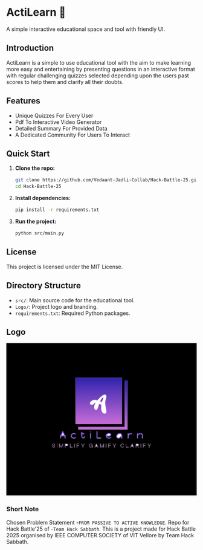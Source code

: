 # ActiLearn 🧠
A simple interactive educational space and tool with friendly UI. 

## Introduction
ActiLearn is a simple to use educational tool with the aim to make learning more easy and entertaining by presenting questions in an interactive format with regular challenging quizzes selected depending upon the users past scores to help them and clarify all their doubts.

## Features
- Unique Quizzes For Every User
- Pdf To Interactive Video Generator
- Detailed Summary For Provided Data
- A Dedicated Community For Users To Interact

## Quick Start
1. **Clone the repo:**
   ```bash
   git clone https://github.com/Vedaant-Jadli-Collab/Hack-Battle-25.git
   cd Hack-Battle-25
   ```
2. **Install dependencies:**
   ```bash
   pip install -r requirements.txt
   ```

3. **Run the project:**
   ```bash
   python src/main.py
   ```
## License
This project is licensed under the MIT License.

## Directory Structure
- `src/`: Main source code for the educational tool.
- `Logo/`: Project logo and branding.
- `requirements.txt`: Required Python packages.


## Logo
![Project Logo](Logo/yessssssssssssssssssss.jpg)



### Short Note
Chosen Problem Statement -`FROM PASSIVE TO ACTIVE KNOWLEDGE`. Repo for Hack Battle'25 of -`Team Hack Sabbath`. This is a project made for Hack Battle 2025 organised by IEEE COMPUTER SOCIETY of VIT Vellore by Team Hack Sabbath.
